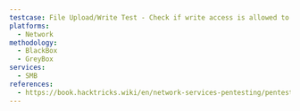 ```yaml
---
testcase: File Upload/Write Test - Check if write access is allowed to shares or directories via smbclient or smbmap --upload
platforms: 
  - Network
methodology: 
  - BlackBox
  - GreyBox
services:
  - SMB
references:
  - https://book.hacktricks.wiki/en/network-services-pentesting/pentesting-smb/index.html
---
```

